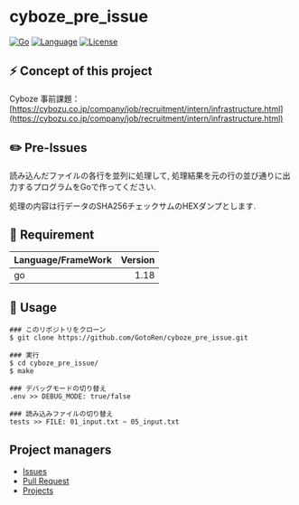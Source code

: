 # cyboze_pre_issue
[![Go](https://github.com/GotoRen/cyboze_pre_issue/actions/workflows/go.yml/badge.svg)](https://github.com/GotoRen/cyboze_pre_issue/actions/workflows/go.yml)
[![Language](https://img.shields.io/badge/Go-1.18.0-blue.svg)](https://github.com/Pluslab/cyphonic)
[![License](https://img.shields.io/badge/license-MIT-blue.svg)](https://opensource.org/licenses/MIT)

## ⚡️ Concept of this project
Cyboze 事前課題：[https://cybozu.co.jp/company/job/recruitment/intern/infrastructure.html](https://cybozu.co.jp/company/job/recruitment/intern/infrastructure.html)

## ✏️ Pre-Issues
読み込んだファイルの各行を並列に処理して, 処理結果を元の行の並び通りに出力するプログラムをGoで作ってください.

処理の内容は行データのSHA256チェックサムのHEXダンプとします.

## 📝 Requirement

| Language/FrameWork | Version |
| :------------------ | ---------: |
| go                  |       1.18 |

## 🚀 Usage
```
### このリポジトリをクローン
$ git clone https://github.com/GotoRen/cyboze_pre_issue.git

### 実行
$ cd cyboze_pre_issue/
$ make

### デバッグモードの切り替え
.env >> DEBUG_MODE: true/false

### 読み込みファイルの切り替え
tests >> FILE: 01_input.txt ~ 05_input.txt
```

## Project managers

- [Issues](https://github.com/GotoRen/cyboze_pre_issue/issues)
- [Pull Request](https://github.com/GotoRen/cyboze_pre_issue/pulls)
- [Projects](https://github.com/GotoRen/cyboze_pre_issue/projects/1)
